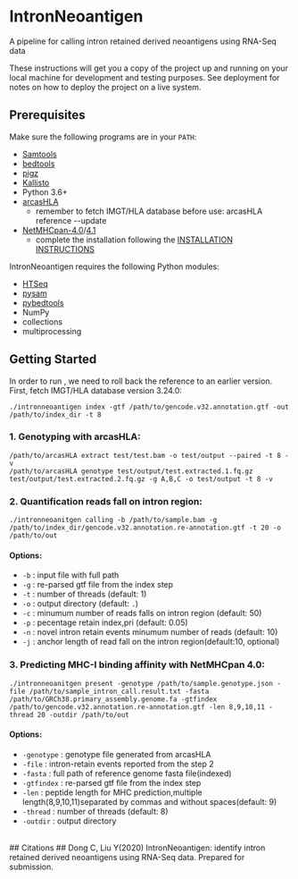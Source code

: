 # IntronNeoantigen
A pipeline for calling intron retained derived neoantigens using RNA-Seq data

These instructions will get you a copy of the project up and running on your local machine for development and testing purposes. See deployment for notes on how to deploy the project on a live system.

##  Prerequisites
Make sure the following programs are in your `PATH`:
- [Samtools](http://www.htslib.org/)
- [bedtools](http://bedtools.readthedocs.io/)
- [pigz](https://zlib.net/pigz/)
- [Kallisto](https://pachterlab.github.io/kallisto/)
- Python 3.6+
- [arcasHLA](https://github.com/RabadanLab/arcasHLA)
    - remember to fetch IMGT/HLA database before use: arcasHLA reference --update
- [NetMHCpan-4.0](https://services.healthtech.dtu.dk/service.php?NetMHCpan-4.0)/[4.1](https://services.healthtech.dtu.dk/service.php?NetMHCpan-4.1)
    - complete the installation following the [INSTALLATION INSTRUCTIONS](http://www.cbs.dtu.dk/services/doc/netMHCpan-4.0.readme)


IntronNeoantigen requires the following Python modules:
- [HTSeq](https://pypi.org/project/HTSeq/)
- [pysam](https://pypi.org/project/pysam/)
- [pybedtools](https://daler.github.io/pybedtools/)
- NumPy
- collections
- multiprocessing

##  Getting Started

In order to run , we need to roll back the reference to an earlier version. First, fetch IMGT/HLA database version 3.24.0:
```
./intronneoantigen index -gtf /path/to/gencode.v32.annotation.gtf -out /path/to/index_dir -t 8
```

### 1. Genotyping with arcasHLA: ###
```
/path/to/arcasHLA extract test/test.bam -o test/output --paired -t 8 -v
/path/to/arcasHLA genotype test/output/test.extracted.1.fq.gz test/output/test.extracted.2.fq.gz -g A,B,C -o test/output -t 8 -v
```

### 2. Quantification reads fall on intron region: ###
```
./intronneoanitgen calling -b /path/to/sample.bam -g /path/to/index_dir/gencode.v32.annotation.re-annotation.gtf -t 20 -o /path/to/out
```
#### Options: ####
- `-b`          : input file with full path
- `-g`          : re-parsed gtf file from the index step
- `-t`          : number of threads (default: 1)
- `-o`          : output directory (default: `.`)
- `-c`          : minumum number of reads falls on intron region (default: 50)
- `-p`          : pecentage retain index,pri (default: 0.05)
- `-n`          : novel intron retain events minumum number of reads (default: 10)
- `-j`          : anchor length of read fall on the intron region(default:10, optional) 

### 3. Predicting MHC-I binding affinity with NetMHCpan 4.0: ###
```
./intronneoanitgen present -genotype /path/to/sample.genotype.json -file /path/to/sample_intron_call.result.txt -fasta /path/to/GRCh38.primary_assembly.genome.fa -gtfindex /path/to/gencode.v32.annotation.re-annotation.gtf -len 8,9,10,11 -thread 20 -outdir /path/to/out
```
#### Options: ####
- `-genotype`      : genotype file generated from arcasHLA
- `-file`          : intron-retain events reported from the step 2
- `-fasta`         : full path of reference genome fasta file(indexed)
- `-gtfindex`      : re-parsed gtf file from the index step
- `-len`           : peptide length for MHC prediction,multiple length(8,9,10,11)separated by commas and without spaces(default: 9)
- `-thread`        : number of threads (default: 8)
- `-outdir`        : output directory

<br>
## Citations ##
Dong C, Liu Y(2020) IntronNeoantigen: identify intron retained derived neoantigens using RNA-Seq data. Prepared for submission.
